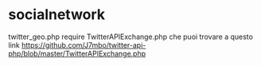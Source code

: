 socialnetwork
=============

twitter_geo.php require TwitterAPIExchange.php
 che puoi trovare a questo link https://github.com/J7mbo/twitter-api-php/blob/master/TwitterAPIExchange.php
